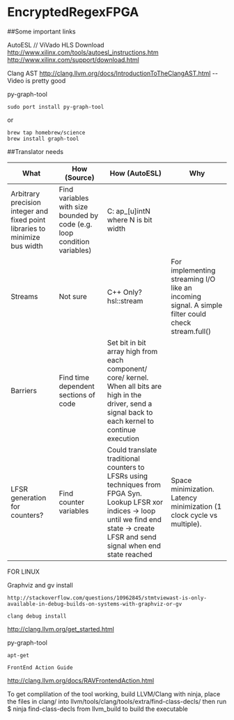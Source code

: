 # EncryptedRegexFPGA

##Some important links

AutoESL // ViVado HLS Download
http://www.xilinx.com/tools/autoesl_instructions.htm
http://www.xilinx.com/support/download.html

Clang AST
http://clang.llvm.org/docs/IntroductionToTheClangAST.html  -- Video is pretty good

py-graph-tool
~~~~~~~~~~~~~~~~~~~~~~~~~~~
sudo port install py-graph-tool
~~~~~~~~~~~~~~~~~~~~~~~~~~~~
or
~~~~~~~~~~~~~~~~~~~~~~~~~~~
brew tap homebrew/science
brew install graph-tool
~~~~~~~~~~~~~~~~~~~~~~~~~~~

##Translator needs

| What | How (Source)| How (AutoESL)| Why |
| ---- | ------------| -------------| --- |
| Arbitrary precision integer and fixed point libraries to minimize bus width| Find variables with size bounded by code (e.g. loop condition variables)| C: ap_[u]intN where N is bit width| |
| Streams| Not sure | C++ Only? hsl::stream<type> | For implementing streaming I/O like an incoming signal. A simple filter could check stream.full() |
| Barriers | Find time dependent sections of code | Set bit in bit array high from each component/ core/ kernel. When all bits are high in the driver, send a signal back to each kernel to continue execution | |
| LFSR generation for counters? | Find counter variables | Could translate traditional counters to LFSRs using techniques from FPGA Syn. Lookup LFSR xor indices -> loop until we find end state -> create LFSR and send signal when end state reached | Space minimization. Latency minimization (1 clock cycle vs multiple). |



FOR LINUX

Graphviz and gv install
~~~~~~~~~~~~~~~~~~~~~~~
http://stackoverflow.com/questions/10962845/stmtviewast-is-only-available-in-debug-builds-on-systems-with-graphviz-or-gv

clang debug install
~~~~~~~~~~~~~~~~~~~~~~~
http://clang.llvm.org/get_started.html

py-graph-tool
~~~~~~~~~~~~~~~~~~
apt-get

FrontEnd Action Guide
~~~~~~~~~~~~~~~~~~~~~~~~
http://clang.llvm.org/docs/RAVFrontendAction.html

To get complilation of the tool working, build LLVM/Clang with ninja, place the files in clang/ into llvm/tools/clang/tools/extra/find-class-decls/ then run 
 $ ninja find-class-decls
from llvm_build to build the executable
